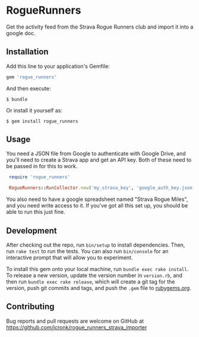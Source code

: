 # RogueRunners

Get the activity feed from the Strava Rogue Runners club and import it into a google doc.

## Installation

Add this line to your application's Gemfile:

```ruby
gem 'rogue_runners'
```

And then execute:

    $ bundle

Or install it yourself as:

    $ gem install rogue_runners

## Usage

You need a JSON file from Google to authenticate with Google Drive, and you'll need to create a Strava app and get an API key.  Both of these need to be passed in for this to work.  

```ruby
 require 'rogue_runners'

 RogueRunners::RunCollector.new('my_strava_key', 'google_auth_key.json').update_miles
```

You also need to have a google spreadsheet named "Strava Rogue Miles", and you need write access to it.  If you've got all this set up, you should be able to run this just fine.

## Development

After checking out the repo, run `bin/setup` to install dependencies. Then, run `rake test` to run the tests. You can also run `bin/console` for an interactive prompt that will allow you to experiment.

To install this gem onto your local machine, run `bundle exec rake install`. To release a new version, update the version number in `version.rb`, and then run `bundle exec rake release`, which will create a git tag for the version, push git commits and tags, and push the `.gem` file to [rubygems.org](https://rubygems.org).

## Contributing

Bug reports and pull requests are welcome on GitHub at https://github.com/jcronk/rogue_runners_strava_importer
